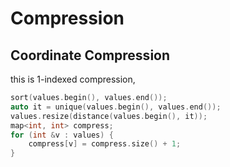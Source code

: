 # Compression

## Coordinate Compression

this is 1-indexed compression, 

```cpp
sort(values.begin(), values.end());
auto it = unique(values.begin(), values.end()); 
values.resize(distance(values.begin(), it));
map<int, int> compress;
for (int &v : values) {
    compress[v] = compress.size() + 1;
}
```